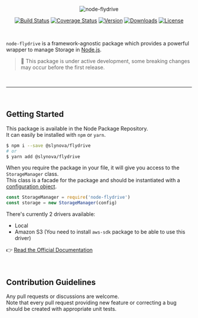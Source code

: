 <p align="center">
  <img src="https://user-images.githubusercontent.com/2793951/28023500-5cb4b28c-658e-11e7-8c56-8ec4e94be74b.png" alt="node-flydrive">
</p>

<p align="center">
  <a href="https://travis-ci.org/Slynova-Org/node-flydrive"><img src="https://img.shields.io/travis/Slynova-Org/node-flydrive/master.svg?style=flat-square" alt="Build Status"></a>
  <a href="https://coveralls.io/github/Slynova-Org/node-flydrive?branch=master"><img src="https://img.shields.io/coveralls/Slynova-Org/node-flydrive/master.svg?style=flat-square" alt="Coverage Status"></a>
  <a href="https://www.npmjs.com/package/@slynova/flydrive"><img src="https://img.shields.io/npm/v/@slynova/flydrive.svg?style=flat-square" alt="Version"></a>
  <a href="https://www.npmjs.com/package/@slynova/flydrive"><img src="https://img.shields.io/npm/dt/@slynova/flydrive.svg?style=flat-square" alt="Downloads"></a>
  <a href="https://opensource.org/licenses/MIT"><img src="https://img.shields.io/npm/l/@slynova/flydrive.svg?style=flat-square" alt="License"></a>
</p>

<br>

`node-flydrive` is a framework-agnostic package which provides a powerful wrapper to manage Storage in [Node.js](https://nodejs.org).<br>

> :pray: This package is under active development, some breaking changes may occur before the first release.

<br>
<hr>
<br>

## Getting Started

This package is available in the Node Package Repository.<br>
It can easily be installed with `npm` or `yarn`.

```bash
$ npm i --save @slynova/flydrive
# or
$ yarn add @slynova/flydrive
```

When you require the package in your file, it will give you access to the `StorageManager` class.<br>
This class is a facade for the package and should be instantiated with a [configuration object](https://github.com/Slynova-Org/node-flydrive/blob/master/tests/stubs/config.js).

```javascript
const StorageManager = require('node-flydrive')
const storage = new StorageManager(config)
```

There's currently 2 drivers available:

* Local
* Amazon S3 (You need to install `aws-sdk` package to be able to use this driver)

:point_right: [Read the Official Documentation](https://github.com/Slynova-Org/node-flydrive/wiki)

<br>

## Contribution Guidelines

Any pull requests or discussions are welcome.<br>
Note that every pull request providing new feature or correcting a bug should be created with appropriate unit tests.
